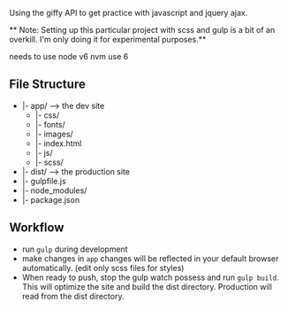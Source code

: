 Using the giffy API to get practice with javascript and jquery ajax.

** Note: Setting up this particular project with scss and gulp is a bit of an overkill. I'm only doing it for experimental purposes.**

needs to use node v6
nvm use 6

File Structure
----------------
- |- app/ --> the dev site
	- |- css/
	- |- fonts/
	- |- images/ 
	- |- index.html
	- |- js/ 
	- |- scss/
- |- dist/ --> the production site
- |- gulpfile.js
- |- node_modules/
- |- package.json

Workflow
-----------

- run `gulp` during development
- make changes in `app` changes will be reflected in your default browser automatically. (edit only scss files for styles)
- When ready to push, stop the gulp watch possess and run `gulp build`. This will optimize the site and build the dist directory. Production will read from the dist directory. 




